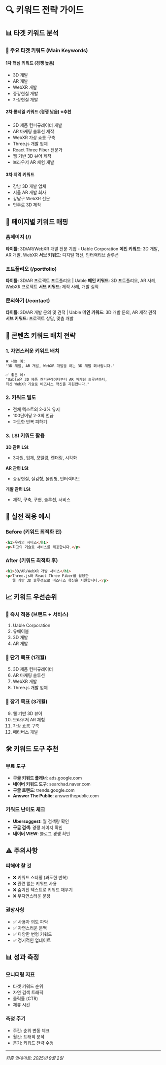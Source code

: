# 🔍 키워드 전략 가이드

## 📊 타겟 키워드 분석

### 🎯 주요 타겟 키워드 (Main Keywords)

#### 1차 핵심 키워드 (경쟁 높음)
- 3D 개발
- AR 개발
- WebXR 개발
- 증강현실 개발
- 가상현실 개발

#### 2차 롱테일 키워드 (경쟁 낮음) ⭐추천
- 3D 제품 컨피규레이터 개발
- AR 마케팅 솔루션 제작
- WebXR 가상 쇼룸 구축
- Three.js 개발 업체
- React Three Fiber 전문가
- 웹 기반 3D 뷰어 제작
- 브라우저 AR 체험 개발

#### 3차 지역 키워드
- 강남 3D 개발 업체
- 서울 AR 개발 회사
- 강남구 WebXR 전문
- 언주로 3D 제작

## 📝 페이지별 키워드 매핑

### 홈페이지 (/)
**타이틀**: 3D/AR/WebXR 개발 전문 기업 - Uable Corporation
**메인 키워드**: 3D 개발, AR 개발, WebXR
**서브 키워드**: 디지털 혁신, 인터랙티브 솔루션

### 포트폴리오 (/portfolio)
**타이틀**: 3D/AR 프로젝트 포트폴리오 | Uable
**메인 키워드**: 3D 포트폴리오, AR 사례, WebXR 프로젝트
**서브 키워드**: 제작 사례, 개발 실적

### 문의하기 (/contact)
**타이틀**: 3D/AR 개발 문의 및 견적 | Uable
**메인 키워드**: 3D 개발 문의, AR 제작 견적
**서브 키워드**: 프로젝트 상담, 맞춤 개발

## 🎨 콘텐츠 키워드 배치 전략

### 1. 자연스러운 키워드 배치
```markdown
❌ 나쁜 예:
"3D 개발, AR 개발, WebXR 개발을 하는 3D 개발 회사입니다."

✅ 좋은 예:
"Uable은 3D 제품 컨피규레이터부터 AR 마케팅 솔루션까지,
최신 WebXR 기술로 비즈니스 혁신을 지원합니다."
```

### 2. 키워드 밀도
- 전체 텍스트의 2-3% 유지
- 100단어당 2-3회 언급
- 과도한 반복 피하기

### 3. LSI 키워드 활용
**3D 관련 LSI**:
- 3차원, 입체, 모델링, 렌더링, 시각화

**AR 관련 LSI**:
- 증강현실, 실감형, 몰입형, 인터랙티브

**개발 관련 LSI**:
- 제작, 구축, 구현, 솔루션, 서비스

## 🔧 실전 적용 예시

### Before (키워드 최적화 전)
```html
<h1>우리의 서비스</h1>
<p>최고의 기술로 서비스를 제공합니다.</p>
```

### After (키워드 최적화 후)
```html
<h1>3D/AR/WebXR 개발 서비스</h1>
<p>Three.js와 React Three Fiber를 활용한 
   웹 기반 3D 솔루션으로 비즈니스 혁신을 지원합니다.</p>
```

## 📈 키워드 우선순위

### 🥇 즉시 적용 (브랜드 + 서비스)
1. Uable Corporation
2. 유에이블
3. 3D 개발
4. AR 개발

### 🥈 단기 목표 (1개월)
5. 3D 제품 컨피규레이터
6. AR 마케팅 솔루션
7. WebXR 개발
8. Three.js 개발 업체

### 🥉 장기 목표 (3개월)
9. 웹 기반 3D 뷰어
10. 브라우저 AR 체험
11. 가상 쇼룸 구축
12. 메타버스 개발

## 🛠️ 키워드 도구 추천

### 무료 도구
- **구글 키워드 플래너**: ads.google.com
- **네이버 키워드 도구**: searchad.naver.com
- **구글 트렌드**: trends.google.com
- **Answer The Public**: answerthepublic.com

### 키워드 난이도 체크
- **Ubersuggest**: 월 검색량 확인
- **구글 검색**: 경쟁 페이지 확인
- **네이버 VIEW**: 블로그 경쟁 확인

## ⚠️ 주의사항

### 피해야 할 것
- ❌ 키워드 스터핑 (과도한 반복)
- ❌ 관련 없는 키워드 사용
- ❌ 숨겨진 텍스트로 키워드 채우기
- ❌ 부자연스러운 문장

### 권장사항
- ✅ 사용자 의도 파악
- ✅ 자연스러운 문맥
- ✅ 다양한 변형 키워드
- ✅ 정기적인 업데이트

## 📊 성과 측정

### 모니터링 지표
- 타겟 키워드 순위
- 자연 검색 트래픽
- 클릭률 (CTR)
- 체류 시간

### 측정 주기
- 주간: 순위 변동 체크
- 월간: 트래픽 분석
- 분기: 키워드 전략 수정

---

*최종 업데이트: 2025년 9월 2일*